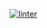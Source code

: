   [![linter](https://github.com/Daniel-Pawelko/ICS2O-Unit2-06-HTML-ICS2O-Unit2-06-HTML-/workflows/linter/badge.svg)](https://github.com/marketplace/actions/super-linter) 
